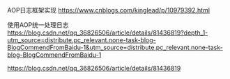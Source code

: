 
AOP日志框架实现
https://www.cnblogs.com/kinglead/p/10979392.html

使用AOP统一处理日志
https://blog.csdn.net/qq_36826506/article/details/81436819?depth_1-utm_source=distribute.pc_relevant.none-task-blog-BlogCommendFromBaidu-1&utm_source=distribute.pc_relevant.none-task-blog-BlogCommendFromBaidu-1



https://blog.csdn.net/qq_36826506/article/details/81436819